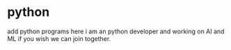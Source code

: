 # python
add python programs here
i am an python developer and working on AI and ML if you wish we can join together.
